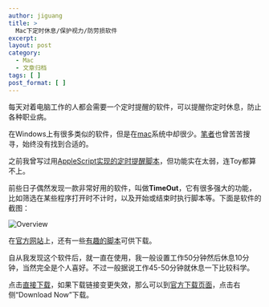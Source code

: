 ```yaml
---
author: jiguang
title: >
  Mac下定时休息/保护视力/防劳损软件
excerpt:
layout: post
category:
  - Mac
  - 文章归档
tags: [ ]
post_format: [ ]
---
```

每天对着电脑工作的人都会需要一个定时提醒的软件，可以提醒你定时休息，防止各种职业病。

在Windows上有很多类似的软件，但是在[mac][1]系统中却很少。[笔者][2]也曾苦苦搜寻，始终没有找到合适的。

之前我曾写过用[AppleScript实现的定时提醒脚本][3]，但功能实在太弱，连Toy都算不上。

前些日子偶然发现一款非常好用的软件，叫做**TimeOut**，它有很多强大的功能，比如筛选在某些程序打开时不计时，以及开始或结束时执行脚本等。下面是软件的截图：

![Overview][4]

在[官方网站][5]上，还有一些[有趣的脚本][6]可供下载。

自从我发现这个软件后，就一直在使用，我一般设置工作50分钟然后休息10分钟，当然完全是个人喜好。不过一般据说工作45-50分钟就休息一下比较科学。

点击[直接下载][7]，如果下载链接变更失效，那么可以到[官方下载页面][8]，点击右侧“Download Now”下载。

 [1]: http://44ux.com/index.php/tag/mac/ "mac"
 [2]: http://www.44ux.com "笔者"
 [3]: http://44ux.com/index.php/2011/12/applescript-eye-sight-protect/
 [4]: http://44ux.com/wp-content/uploads/2012/03/overview1.png "overview.png"
 [5]: http://www.dejal.com/
 [6]: http://www.dejal.com/timeout/extras/
 [7]: http://www.dejal.com/download/?prod=timeout&vers=1.6.4&rel=gen&lang=en&op=show&ref=timeout
 [8]: http://www.dejal.com/timeout/